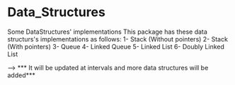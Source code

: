 # Data_Structures
Some DataStructures' implementations
This package has these data structurs's implementations as follows:
  1- Stack (Without pointers)
  2- Stack (With pointers)
  3- Queue
  4- Linked Queue
  5- Linked List
  6- Doubly Linked List

--> *** It will be updated at intervals and more data structures will be added***
